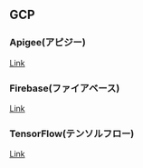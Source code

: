 ## GCP

### Apigee(アピジー)

[Link](https://cloud.google.com/apigee)

### Firebase(ファイアベース)

[Link](https://firebase.google.com/?hl=ja)

### TensorFlow(テンソルフロー)

[Link](https://www.tensorflow.org/?hl=ja)